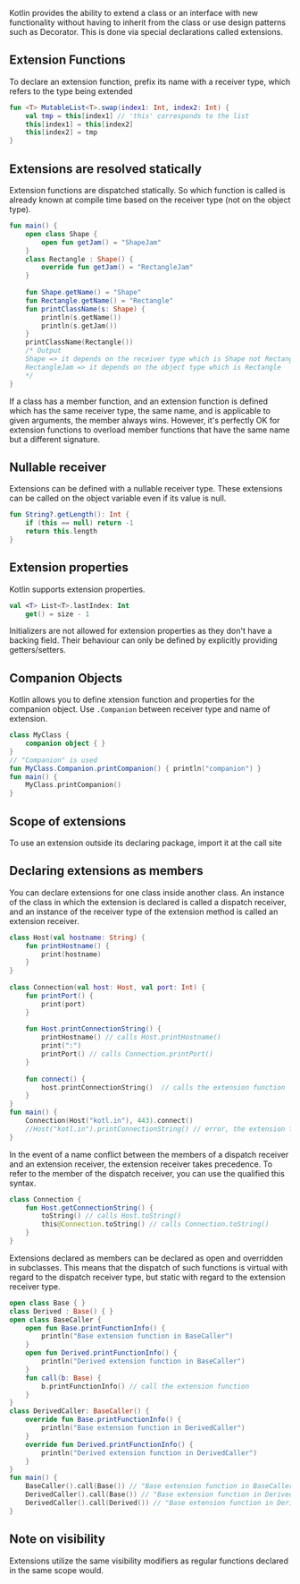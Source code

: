 Kotlin provides the ability to extend a class or an interface with new functionality without having to inherit from the class or use design patterns such as Decorator. This is done via special declarations called extensions.

## Extension Functions
To declare an extension function, prefix its name with a receiver type, which refers to the type being extended
```kt
fun <T> MutableList<T>.swap(index1: Int, index2: Int) {  
    val tmp = this[index1] // 'this' corresponds to the list  
    this[index1] = this[index2]  
    this[index2] = tmp  
}
```

## Extensions are resolved statically
Extension functions are dispatched statically. So which function is called is already known at compile time based on the receiver type (not on the object type).
```kt
fun main() {  
    open class Shape {  
        open fun getJam() = "ShapeJam"  
    }  
    class Rectangle : Shape() {  
        override fun getJam() = "RectangleJam"  
    }  
  
    fun Shape.getName() = "Shape"  
    fun Rectangle.getName() = "Rectangle"  
    fun printClassName(s: Shape) {  
        println(s.getName())  
        println(s.getJam())  
    }  
    printClassName(Rectangle())  
	/* Output
	Shape => it depends on the receiver type which is Shape not Rectangle
	RectangleJam => it depends on the object type which is Rectangle  
	*/
}
```
If a class has a member function, and an extension function is defined which has the same receiver type, the same name, and is applicable to given arguments, the member always wins. However, it's perfectly OK for extension functions to overload member functions that have the same name but a different signature.

## Nullable receiver
Extensions can be defined with a nullable receiver type. These extensions can be called on the object variable even if its value is null.
```kt
fun String?.getLength(): Int {  
    if (this == null) return -1    
    return this.length
}
```

## Extension properties
Kotlin supports extension properties.
```kt
val <T> List<T>.lastIndex: Int
	get() = size - 1
```

Initializers are not allowed for extension properties as they don't have a backing field. Their behaviour can only be defined by explicitly providing getters/setters.

## Companion Objects
Kotlin allows you to define xtension function and properties for the companion object. Use `.Companion` between receiver type and name of extension.
```kt
class MyClass {  
    companion object { }  
}  
// "Companion" is used  
fun MyClass.Companion.printCompanion() { println("companion") }  
fun main() {  
    MyClass.printCompanion()  
}
```

## Scope of extensions
To use an extension outside its declaring package, import it at the call site

## Declaring extensions as members
You can declare extensions for one class inside another class. An instance of the class in which the extension is declared is called a dispatch receiver, and an instance of the receiver type of the extension method is called an extension receiver.
```kt
class Host(val hostname: String) {  
    fun printHostname() {  
        print(hostname)  
    }  
}  
  
class Connection(val host: Host, val port: Int) {  
    fun printPort() {  
        print(port)  
    }  
  
    fun Host.printConnectionString() {  
        printHostname() // calls Host.printHostname()  
        print(":")  
        printPort() // calls Connection.printPort()  
    }  
  
    fun connect() {  
        host.printConnectionString()  // calls the extension function  
    }  
}
fun main() {
    Connection(Host("kotl.in"), 443).connect()
    //Host("kotl.in").printConnectionString() // error, the extension function is unavailable outside Connection
}
```
In the event of a name conflict between the members of a dispatch receiver and an extension receiver, the extension receiver takes precedence. To refer to the member of the dispatch receiver, you can use the qualified this syntax.
```kt
class Connection {  
    fun Host.getConnectionString() {  
        toString() // calls Host.toString()  
        this@Connection.toString() // calls Connection.toString()  
    }  
}
```

Extensions declared as members can be declared as open and overridden in subclasses. This means that the dispatch of such functions is virtual with regard to the dispatch receiver type, but static with regard to the extension receiver type.
```kt
open class Base { }  
class Derived : Base() { }  
open class BaseCaller {  
    open fun Base.printFunctionInfo() {  
        println("Base extension function in BaseCaller")  
    }  
    open fun Derived.printFunctionInfo() {  
        println("Derived extension function in BaseCaller")  
    }  
    fun call(b: Base) {  
        b.printFunctionInfo() // call the extension function  
    }  
}  
class DerivedCaller: BaseCaller() {  
    override fun Base.printFunctionInfo() {  
        println("Base extension function in DerivedCaller")  
    }  
    override fun Derived.printFunctionInfo() {  
        println("Derived extension function in DerivedCaller")  
    }  
}  
fun main() {  
    BaseCaller().call(Base()) // "Base extension function in BaseCaller"  
    DerivedCaller().call(Base()) // "Base extension function in DerivedCaller" - dispatch receiver is resolved virtually  
    DerivedCaller().call(Derived()) // "Base extension function in DerivedCaller" - extension receiver is resolved statically  
}
```

## Note on visibility
Extensions utilize the same visibility modifiers as regular functions declared in the same scope would.
